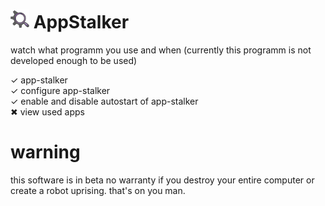 # <img width=auto height="30" src="https://raw.githubusercontent.com/PlayerG9/AppStalker/master/README.assets/icon.png" alt="app-icon"> AppStalker
watch what programm you use and when
(currently this programm is not developed enough to be used)  

✓ app-stalker  
✓ configure app-stalker  
✓ enable and disable autostart of app-stalker  
✖ view used apps

# warning
this software is in beta
no warranty
if you destroy your entire computer or create a robot uprising. that's on you man.
